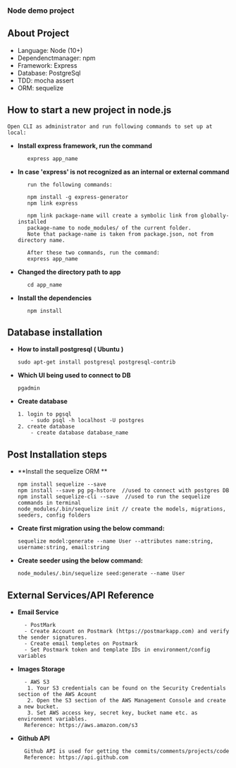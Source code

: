 ### Node demo project 

## About Project

- Language: Node (10+)
- Dependenctmanager: npm
- Framework: Express
- Database: PostgreSql
- TDD: mocha assert
- ORM: sequelize

## How to start a new project in node.js
  
    Open CLI as administrator and run following commands to set up at local:
   - **Install express framework, run the command**
        >
            
            express app_name

   - **In case 'express' is not recognized as an internal or external command**
        >
            
            run the following commands:
            
            npm install -g express-generator
            npm link express
            
            npm link package-name will create a symbolic link from globally-installed 
            package-name to node_modules/ of the current folder.
            Note that package-name is taken from package.json, not from directory name.
            
            After these two commands, run the command:
            express app_name

   - **Changed the directory path to app**
        >
            cd app_name

   - **Install the dependencies**
       >
            npm install



## Database installation
   - **How to install postgresql ( Ubuntu )**
     >
             
         sudo apt-get install postgresql postgresql-contrib
         
   - **Which UI being used to connect to DB**
     >
         
         pgadmin
        
   - **Create  database**
     >
            
         1. login to pgsql
         	 - sudo psql -h localhost -U postgres    
         2. create database 
         	 - create database database_name
         

## Post Installation steps
   - **Install the sequelize ORM **
       >   
         
         npm install sequelize --save
         npm install --save pg pg-hstore  //used to connect with postgres DB
         npm install sequelize-cli --save  //used to run the sequelize commands in terminal
         node_modules/.bin/sequelize init // create the models, migrations, seeders, config folders

   - **Create first migration using the below command:**
       >
         sequelize model:generate --name User --attributes name:string, username:string, email:string
   
   - **Create seeder using the below command:**
       >
         node_modules/.bin/sequelize seed:generate --name User

## External Services/API Reference
- **Email Service**
    >
        - PostMark
        - Create Account on Postmark (https://postmarkapp.com) and verify the sender signatures.
        - Create email templetes on Postmark
        - Set Postmark token and template IDs in environment/config variables
- **Images Storage**
    >
        - AWS S3
         1. Your S3 credentials can be found on the Security Credentials section of the AWS Acount
         2. Open the S3 section of the AWS Management Console and create a new bucket.
         3. Set AWS access key, secret key, bucket name etc. as environment variables.
        Reference: https://aws.amazon.com/s3
- **Github API**
    >
        Github API is used for getting the commits/comments/projects/code
        Reference: https://api.github.com


